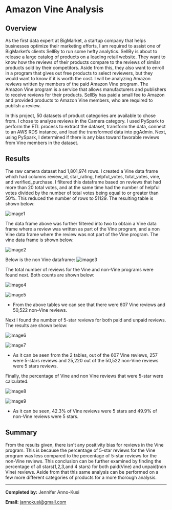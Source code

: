 # Amazon Vine Analysis
## Overview
As the first data expert at BigMarket, a startup company that helps businesses optimize their marketing efforts, I am required to assist one of BigMarket’s clients SellBy to run some hefty analytics. SellBy is about to release a large catalog of products on a leading retail website. They want to know how the reviews of their products compare to the reviews of similar products sold by their competitors. Aside from this, they also want to enroll in a program that gives out free products to select reviewers, but they would want to know if it is worth the cost.
I will be analyzing Amazon reviews written by members of the paid Amazon Vine program. The Amazon Vine program is a service that allows manufacturers and publishers to receive reviews for their products. SellBy has paid a small fee to Amazon and provided products to Amazon Vine members, who are required to publish a review.

In this project, 50 datasets of product categories are available to chose from. I chose to analyze reviews in the Camera category. I used PySpark to perform the ETL process to extract the dataset, transform the data, connect to an AWS RDS instance, and load the transformed data into pgAdmin. Next, using PySpark, I determined if there is any bias toward favorable reviews from Vine members in the dataset.

## Results 
The raw camera dataset had 1,801,974 rows. I created a Vine data frame which had columns review_id, star_rating, helpful_votes, total_votes, vine, and verified_purchase. I filtered this dataframe based on reviews that had more than 20 total votes, and at the same time had the number of helpful votes divided by the number of total votes being equal to or greater than 50%. This reduced the number of rows to 51129. The resulting table is shown below:

![image1](https://github.com/GerlechJen/Amazon_Vine_Analysis/blob/main/Images/helpful_votes.png)

The data frame above was further filtered into two to obtain a Vine data frame where a review was written as part of the Vine program, and a non Vine data frame where the review was not part of the Vine program. The vine data frame is shown below:


![image2](https://github.com/GerlechJen/Amazon_Vine_Analysis/blob/main/Images/vine%20data%20frame%20.png)

Below is the non Vine dataframe:
![image3](https://github.com/GerlechJen/Amazon_Vine_Analysis/blob/main/Images/non%20vine%20data%20frame%20.png)

The total number of reviews for the Vine and non-Vine programs were found next. Both counts are shown below:

![image4](https://github.com/GerlechJen/Amazon_Vine_Analysis/blob/main/Images/Vine%20count.png)

![image5](https://github.com/GerlechJen/Amazon_Vine_Analysis/blob/main/Images/non%20Vine%20count.png)

* From the above tables we can see that there were 607 Vine reviews and 50,522 non-Vine reviews.

Next I found the number of 5-star reviews for both paid and unpaid reviews. The results are shown below:

![image6](https://github.com/GerlechJen/Amazon_Vine_Analysis/blob/main/Images/5-star%20paid.png)

![image7](https://github.com/GerlechJen/Amazon_Vine_Analysis/blob/main/Images/5-star%20unpaid.png)

* As it can be seen from the 2 tables, out of the 607 Vine reviews, 257 were 5-stars reviews and 25,220 out of the 50,522 non-Vine reviews were 5 stars reviews.

Finally, the percentage of Vine and non Vine reviews that were 5-star were calculated. 

![image8](https://github.com/GerlechJen/Amazon_Vine_Analysis/blob/main/Images/percentage_paid.png)

![image9](https://github.com/GerlechJen/Amazon_Vine_Analysis/blob/main/Images/percentage_unpaid.png)

* As it can be seen, 42.3% of Vine reviews were 5 stars and 49.9% of non-Vine reviews were 5 stars.


## Summary 
From the results given, there isn't any positivity bias for reviews in the Vine program. This is because the percentage of 5-star reviews for the Vine program was less compared to the percentage of 5-star reviews for the non-Vine reviews. 
This conclusion can be further examined by finding the percentage of all stars(1,2,3,and 4 stars) for both paid(Vine) and unpaid(non Vine) reviews. Aside from that this same analysis can be performed on a few more different categories of products for a more thorough analysis.


----

**Completed by:** Jennifer Anno-Kusi

**Email:** jannokusi@gmail.com 



